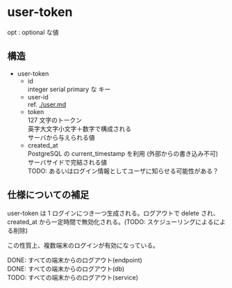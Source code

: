 # user-token
opt : optional な値


## 構造
- user-token  
  - id  
  integer serial primary な キー
  - user-id  
  ref. [./user.md](./user.md)
  - token  
  127 文字のトークン   
  英字大文字小文字＋数字で構成される  
  サーバから与えられる値
  - created_at  
  PostgreSQL の current\_timestamp を利用 (外部からの書き込み不可)  
  サーバサイドで完結される値  
  TODO: あるいはログイン情報としてユーザに知らせる可能性がある？

## 仕様についての補足
user-token は 1 ログインにつき一つ生成される。ログアウトで delete され、created_at から一定時間で無効化される。(TODO: スケジューリングによるによる削除)

この性質上、複数端末のログインが有効になっている。

DONE: すべての端末からのログアウト(endpoint)  
DONE: すべての端末からのログアウト(db)  
TODO: すべての端末からのログアウト(service)
